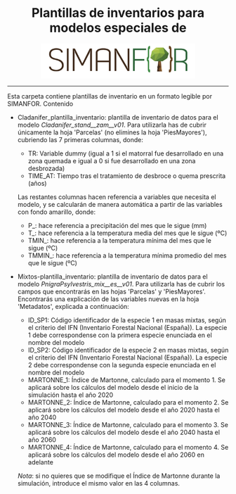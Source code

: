 <h1><center>Plantillas de inventarios para modelos especiales de</center></h1>
<center>
<img src="https://raw.githubusercontent.com/simanfor/web/main/logos/simanfor.png" alt="simanfor" width="350"/>
</center>


---

Esta carpeta contiene plantillas de inventario en un formato legible por SIMANFOR. Contenido
* Cladanifer_plantilla_inventario: plantilla de inventario de datos para el modelo *Cladanifer_stand__zam__v01*. Para utilizarla has de cubrir únicamente la hoja 'Parcelas' (no elimines la hoja 'PiesMayores'), cubriendo las 7 primeras columnas, donde:
  - TR: Variable dummy (igual a 1 si el matorral fue desarrollado en una zona quemada e igual a 0 si fue desarrollado en una zona desbrozada)  
  - TIME_AT: Tiempo tras el tratamiento de desbroce o quema prescrita (años)  
  
  Las restantes columnas hacen referencia a variables que necesita el modelo, y se calcularán de manera automática a partir de las variables con fondo amarillo, donde:  
  - P_: hace referencia a precipitación del mes que le sigue (mm)
  - T_: hace referencia a la temperatura media del mes que le sigue (ºC)
  - TMIN_: hace referencia a la temperatura mínima del mes que le sigue (ºC)
  - TMMIN_: hace referencia a la temperatura mínima promedio del mes que le sigue (ºC)
  

* Mixtos-plantilla_inventario: plantilla de inventario de datos para el modelo *PnigraPsylvestris_mix__es__v01*. Para utilizarla has de cubrir los campos que encontrarás en las hojas 'Parcelas' y 'PiesMayores'. Encontrarás una explicación de las variables nuevas en la hoja 'Metadatos', explicada a continuación:

  - ID_SP1: Código identificador de la especie 1 en masas mixtas, según el criterio del IFN (Inventario Forestal Nacional (España)). La especie 1 debe correspondense con la primera especie enunciada en el nombre del modelo
  - ID_SP2: Código identificador de la especie 2 en masas mixtas, según el criterio del IFN (Inventario Forestal Nacional (España)). La especie 2 debe correspondense con la segunda especie enunciada en el nombre del modelo
  - MARTONNE_1: Índice de Martonne, calculado para el momento 1. Se aplicará sobre los cálculos del modelo desde el inicio de la simulación hasta el año 2020
  - MARTONNE_2: Índice de Martonne, calculado para el momento 2. Se aplicará sobre los cálculos del modelo desde el año 2020 hasta el año 2040
  - MARTONNE_3: Índice de Martonne, calculado para el momento 3. Se aplicará sobre los cálculos del modelo desde el año 2040 hasta el año 2060
  - MARTONNE_4: Índice de Martonne, calculado para el momento 4. Se aplicará sobre los cálculos del modelo desde el año 2060 en adelante

  *Nota*: si no quieres que se modifique el Índice de Martonne durante la simulación, introduce el mismo valor en las 4 columnas.
